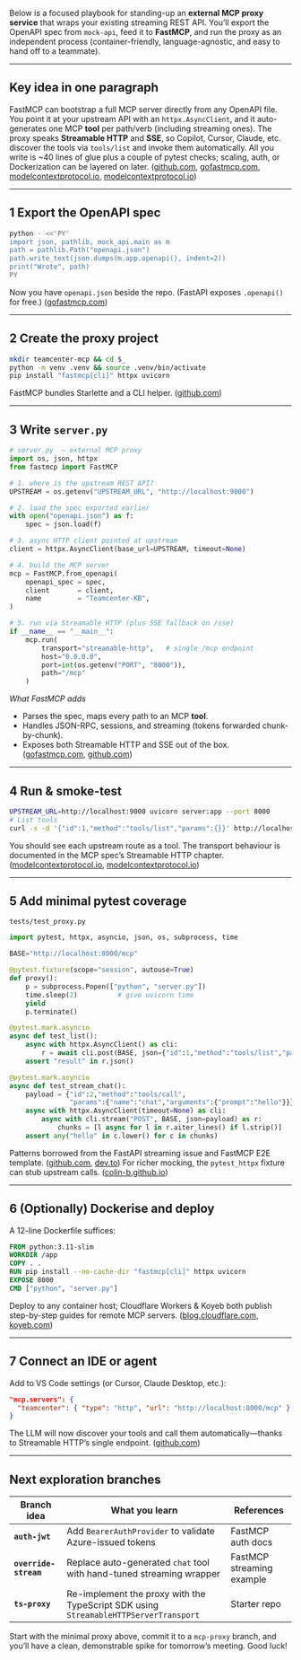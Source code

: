 Below is a focused playbook for standing-up an **external MCP proxy service** that wraps your existing streaming REST API. You’ll export the OpenAPI spec from `mock-api`, feed it to **FastMCP**, and run the proxy as an independent process (container-friendly, language-agnostic, and easy to hand off to a teammate).

---

## Key idea in one paragraph

FastMCP can bootstrap a full MCP server directly from any OpenAPI file. You point it at your upstream API with an `httpx.AsyncClient`, and it auto-generates one MCP **tool** per path/verb (including streaming ones). The proxy speaks **Streamable HTTP** and **SSE**, so Copilot, Cursor, Claude, etc. discover the tools via `tools/list` and invoke them automatically. All you write is \~40 lines of glue plus a couple of pytest checks; scaling, auth, or Dockerization can be layered on later. ([github.com][1], [gofastmcp.com][2], [modelcontextprotocol.io][3], [modelcontextprotocol.io][4])

---

## 1  Export the OpenAPI spec

```bash
python - <<'PY'
import json, pathlib, mock_api.main as m
path = pathlib.Path("openapi.json")
path.write_text(json.dumps(m.app.openapi(), indent=2))
print("Wrote", path)
PY
```

Now you have `openapi.json` beside the repo. (FastAPI exposes `.openapi()` for free.) ([gofastmcp.com][2])

---

## 2  Create the proxy project

```bash
mkdir teamcenter-mcp && cd $_
python -m venv .venv && source .venv/bin/activate
pip install "fastmcp[cli]" httpx uvicorn
```

FastMCP bundles Starlette and a CLI helper. ([github.com][1])

---

## 3  Write `server.py`

```python
# server.py  – external MCP proxy
import os, json, httpx
from fastmcp import FastMCP

# 1. where is the upstream REST API?
UPSTREAM = os.getenv("UPSTREAM_URL", "http://localhost:9000")

# 2. load the spec exported earlier
with open("openapi.json") as f:
    spec = json.load(f)

# 3. async HTTP client pointed at upstream
client = httpx.AsyncClient(base_url=UPSTREAM, timeout=None)

# 4. build the MCP server
mcp = FastMCP.from_openapi(
    openapi_spec = spec,
    client       = client,
    name         = "Teamcenter-KB",
)

# 5. run via Streamable HTTP (plus SSE fallback on /sse)
if __name__ == "__main__":
    mcp.run(
        transport="streamable-http",   # single /mcp endpoint
        host="0.0.0.0",
        port=int(os.getenv("PORT", "8000")),
        path="/mcp"
    )
```

*What FastMCP adds*

* Parses the spec, maps every path to an MCP **tool**.
* Handles JSON-RPC, sessions, and streaming (tokens forwarded chunk-by-chunk).
* Exposes both Streamable HTTP and SSE out of the box. ([gofastmcp.com][2], [github.com][5])

---

## 4  Run & smoke-test

```bash
UPSTREAM_URL=http://localhost:9000 uvicorn server:app --port 8000
# List tools
curl -s -d '{"id":1,"method":"tools/list","params":{}}' http://localhost:8000/mcp | jq .
```

You should see each upstream route as a tool. The transport behaviour is documented in the MCP spec’s Streamable HTTP chapter. ([modelcontextprotocol.io][3], [modelcontextprotocol.io][4])

---

## 5  Add minimal pytest coverage

`tests/test_proxy.py`

```python
import pytest, httpx, asyncio, json, os, subprocess, time

BASE="http://localhost:8000/mcp"

@pytest.fixture(scope="session", autouse=True)
def proxy():
    p = subprocess.Popen(["python", "server.py"])
    time.sleep(2)          # give uvicorn time
    yield
    p.terminate()

@pytest.mark.asyncio
async def test_list():
    async with httpx.AsyncClient() as cli:
        r = await cli.post(BASE, json={"id":1,"method":"tools/list","params":{}})
    assert "result" in r.json()

@pytest.mark.asyncio
async def test_stream_chat():
    payload = {"id":2,"method":"tools/call",
               "params":{"name":"chat","arguments":{"prompt":"hello"}}}
    async with httpx.AsyncClient(timeout=None) as cli:
        async with cli.stream("POST", BASE, json=payload) as r:
            chunks = [l async for l in r.aiter_lines() if l.strip()]
    assert any("hello" in c.lower() for c in chunks)
```

Patterns borrowed from the FastAPI streaming issue and FastMCP E2E template. ([github.com][6], [dev.to][7])
For richer mocking, the `pytest_httpx` fixture can stub upstream calls. ([colin-b.github.io][8])

---

## 6  (Optionally) Dockerise and deploy

A 12-line Dockerfile suffices:

```Dockerfile
FROM python:3.11-slim
WORKDIR /app
COPY . .
RUN pip install --no-cache-dir "fastmcp[cli]" httpx uvicorn
EXPOSE 8000
CMD ["python", "server.py"]
```

Deploy to any container host; Cloudflare Workers & Koyeb both publish step-by-step guides for remote MCP servers. ([blog.cloudflare.com][9], [koyeb.com][10])

---

## 7  Connect an IDE or agent

Add to VS Code settings (or Cursor, Claude Desktop, etc.):

```json
"mcp.servers": {
  "teamcenter": { "type": "http", "url": "http://localhost:8000/mcp" }
}
```

The LLM will now discover your tools and call them automatically—thanks to Streamable HTTP’s single endpoint. ([github.com][11])

---

## Next exploration branches

| Branch idea           | What you learn                                                                       | References                |
| --------------------- | ------------------------------------------------------------------------------------ | ------------------------- |
| **`auth-jwt`**        | Add `BearerAuthProvider` to validate Azure-issued tokens                             | FastMCP auth docs         |
| **`override-stream`** | Replace auto-generated `chat` tool with hand-tuned streaming wrapper                 | FastMCP streaming example |
| **`ts-proxy`**        | Re-implement the proxy with the TypeScript SDK using `StreamableHTTPServerTransport` | Starter repo              |

Start with the minimal proxy above, commit it to a `mcp-proxy` branch, and you’ll have a clean, demonstrable spike for tomorrow’s meeting. Good luck!

[1]: https://github.com/jlowin/fastmcp?utm_source=chatgpt.com "jlowin/fastmcp: The fast, Pythonic way to build MCP servers and clients"
[2]: https://gofastmcp.com/servers/openapi?utm_source=chatgpt.com "OpenAPI Integration - FastMCP"
[3]: https://modelcontextprotocol.io/docs/concepts/transports?utm_source=chatgpt.com "Transports - Model Context Protocol"
[4]: https://modelcontextprotocol.io/specification/2025-03-26/basic/transports?utm_source=chatgpt.com "Transports - Model Context Protocol"
[5]: https://github.com/modelcontextprotocol/python-sdk?utm_source=chatgpt.com "The official Python SDK for Model Context Protocol servers and clients"
[6]: https://github.com/tiangolo/fastapi/issues/2006?utm_source=chatgpt.com "How to test streaming async responses with httpx AsyncClient #2006"
[7]: https://dev.to/akitana-airtanker/python-mcp-remote-server-the-dawn-of-the-streamable-http-era-with-a-minimalist-template-1o6j?utm_source=chatgpt.com "Python MCP Remote Server — The Dawn of the Streamable HTTP Era"
[8]: https://colin-b.github.io/pytest_httpx/?utm_source=chatgpt.com "pytest_httpx | pytest fixture to mock HTTPX - GitHub Pages"
[9]: https://blog.cloudflare.com/streamable-http-mcp-servers-python/?utm_source=chatgpt.com "Bringing streamable HTTP transport and Python language support ..."
[10]: https://www.koyeb.com/tutorials/deploy-remote-mcp-servers-to-koyeb-using-streamable-http-transport?utm_source=chatgpt.com "Deploy Remote MCP Servers to Koyeb using Streamable HTTP ..."
[11]: https://github.com/ferrants/mcp-streamable-http-typescript-server?utm_source=chatgpt.com "Starter for MCP Server with a Streamable HTTP Transport - GitHub"
